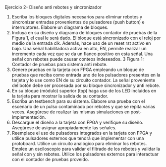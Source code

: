 Ejercicio 2- Diseño anti rebotes y sincronizador
 1. Escriba los bloques digitales necesarios para eliminar rebotes y sincronizar entradas provenientes de pulsadores (push button) e interruptores. Elabore un diagrama de bloques.
 2. Incluya en su diseño y diagrama de bloques contador de pruebas de la Figura 1, el cual
 le será dado. El bloque está sincronizado con el reloj por medio de la entrada clk. Además,
 hace uso de un reset rst activo en bajo. Una señal habilitadora activa en alto, EN,
 permite realizar un incremento cada vez que se da un flanco positivo en esta señal. Una
 señal con rebotes puede causar conteos indeseados.
 3
Figura 1: Contador de pruebas para sistema anti rebote.
 3. Genere pruebas en la tarjeta con FPGA empleando un bloque de pruebas que reciba como
 entrada uno de los pulsadores presentes en la tarjeta y lo use como EN de su circuito
 contador. La señal proveniente del botón debe ser procesada por su bloque sincronizador
 y anti rebote.
 4. En su bloque (módulo) superior (top) haga uso de los LED incluidos en la tarjeta para
 mostrar la salida de su contador.
 5. Escriba un testbench para su sistema. Elabore una prueba con el escenario de un pulso
 contaminado por rebotes y que se repita varias veces. Asegúrese de realizar las mismas
 simulaciones en post-implementación.
 6. Descargue el diseño a la tarjeta con FPGA y verifique su diseño. Asegúrese de asignar
 apropiadamente las señales.   
 7. Reemplace el uso de pulsadores integrados en la tarjeta con FPGA y utilice pulsadores
 externos que tendrá que implementar con una protoboard. Utilice un circuito analógico para
 eliminar los rebotes. Emplee un osciloscopio para validar el filtrado de los rebotes y validar
 la señal con y sin rebotes. Utilice los pulsadores externos para interactuar con el contador
 de pruebas proveído.

